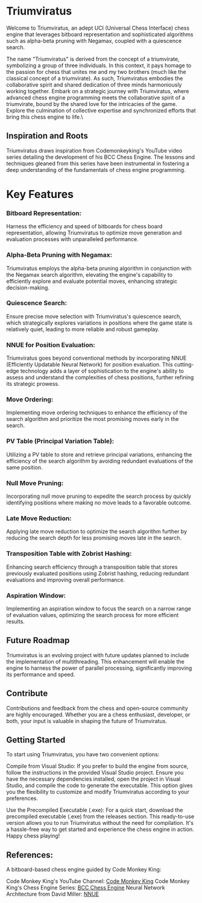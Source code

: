 # Triumviratus
Welcome to Triumviratus, an adept UCI (Universal Chess Interface) chess engine that leverages bitboard representation and sophisticated algorithms such as alpha-beta pruning with Negamax, coupled with a quiescence search.

The name "Triumviratus" is derived from the concept of a triumvirate, symbolizing a group of three individuals. In this context, it pays homage to the passion for chess that unites me and my two brothers (much like the classical concept of a triumvirate). As such, Triumviratus embodies the collaborative spirit and shared dedication of three minds harmoniously working together.
Embark on a strategic journey with Triumviratus, where advanced chess engine programming meets the collaborative spirit of a triumvirate, bound by the shared love for the intricacies of the game. Explore the culmination of collective expertise and synchronized efforts that bring this chess engine to life.\

## Inspiration and Roots
Triumviratus draws inspiration from Codemonkeyking's YouTube video series detailing the development of his BCC Chess Engine. The lessons and techniques gleaned from this series have been instrumental in fostering a deep understanding of the fundamentals of chess engine programming.


# Key Features
### Bitboard Representation:
Harness the efficiency and speed of bitboards for chess board representation, allowing Triumviratus to optimize move generation and evaluation processes with unparalleled performance.

### Alpha-Beta Pruning with Negamax:
Triumviratus employs the alpha-beta pruning algorithm in conjunction with the Negamax search algorithm, elevating the engine's capability to efficiently explore and evaluate potential moves, enhancing strategic decision-making.

### Quiescence Search:
Ensure precise move selection with Triumviratus's quiescence search, which strategically explores variations in positions where the game state is relatively quiet, leading to more reliable and robust gameplay.

### NNUE for Position Evaluation:
Triumviratus goes beyond conventional methods by incorporating NNUE (Efficiently Updatable Neural Network) for position evaluation. This cutting-edge technology adds a layer of sophistication to the engine's ability to assess and understand the complexities of chess positions, further refining its strategic prowess.

### Move Ordering:
Implementing move ordering techniques to enhance the efficiency of the search algorithm and prioritize the most promising moves early in the search.

### PV Table (Principal Variation Table):
Utilizing a PV table to store and retrieve principal variations, enhancing the efficiency of the search algorithm by avoiding redundant evaluations of the same position.

### Null Move Pruning:
Incorporating null move pruning to expedite the search process by quickly identifying positions where making no move leads to a favorable outcome.

### Late Move Reduction:
Applying late move reduction to optimize the search algorithm further by reducing the search depth for less promising moves late in the search.

### Transposition Table with Zobrist Hashing:
Enhancing search efficiency through a transposition table that stores previously evaluated positions using Zobrist hashing, reducing redundant evaluations and improving overall performance.

### Aspiration Window:
Implementing an aspiration window to focus the search on a narrow range of evaluation values, optimizing the search process for more efficient results.


## Future Roadmap
Triumviratus is an evolving project with future updates planned to include the implementation of multithreading. This enhancement will enable the engine to harness the power of parallel processing, significantly improving its performance and speed.

## Contribute
Contributions and feedback from the chess and open-source community are highly encouraged. Whether you are a chess enthusiast, developer, or both, your input is valuable in shaping the future of Triumviratus.

## Getting Started
To start using Triumviratus, you have two convenient options:

Compile from Visual Studio:
If you prefer to build the engine from source, follow the instructions in the provided Visual Studio project. Ensure you have the necessary dependencies installed, open the project in Visual Studio, and compile the code to generate the executable. This option gives you the flexibility to customize and modify Triumviratus according to your preferences.

Use the Precompiled Executable (.exe):
For a quick start, download the precompiled executable (.exe) from the releases section. This ready-to-use version allows you to run Triumviratus without the need for compilation. It's a hassle-free way to get started and experience the chess engine in action. Happy chess playing!

## References:

A bitboard-based chess engine guided by Code Monkey King:

Code Monkey King's YouTube Channel: [Code Monkey King](https://www.youtube.com/channel/UClA-jNuyJKqN-xCm7KPG_XA)
Code Monkey King's Chess Engine Series: [BCC Chess Engine](https://www.youtube.com/channel/UCB9-prLkPwgvlKKqDgXhsMQ)
Neural Network Architecture from David Miller: [NNUE](http://www.millermattson.com/dave/)




